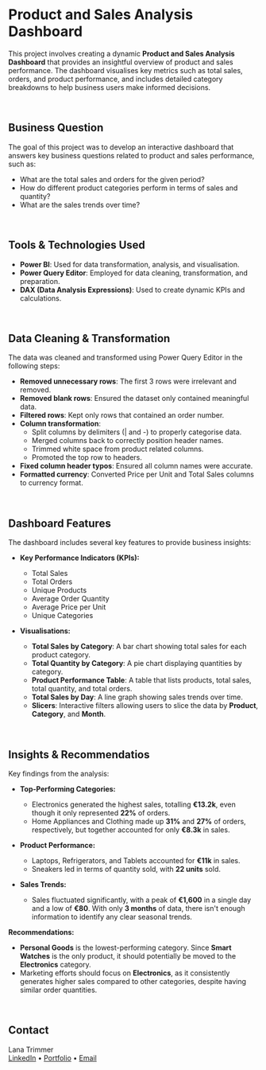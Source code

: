 # Product and Sales Analysis Dashboard

This project involves creating a dynamic **Product and Sales Analysis Dashboard** that provides an insightful overview of product and sales performance. The dashboard visualises key metrics such as total sales, orders, and product performance, and includes detailed category breakdowns to help business users make informed decisions.

<br/>

## Business Question

The goal of this project was to develop an interactive dashboard that answers key business questions related to product and sales performance, such as:
- What are the total sales and orders for the given period?
- How do different product categories perform in terms of sales and quantity?
- What are the sales trends over time?

<br/>

## Tools & Technologies Used

- **Power BI**: Used for data transformation, analysis, and visualisation.
- **Power Query Editor**: Employed for data cleaning, transformation, and preparation.
- **DAX (Data Analysis Expressions)**: Used to create dynamic KPIs and calculations.

<br/>

## Data Cleaning & Transformation

The data was cleaned and transformed using Power Query Editor in the following steps:
- **Removed unnecessary rows**: The first 3 rows were irrelevant and removed.
- **Removed blank rows**: Ensured the dataset only contained meaningful data.
- **Filtered rows**: Kept only rows that contained an order number.
- **Column transformation**:
  - Split columns by delimiters (| and -) to properly categorise data.
  - Merged columns back to correctly position header names.
  - Trimmed white space from product related columns.
  - Promoted the top row to headers.
- **Fixed column header typos**: Ensured all column names were accurate.
- **Formatted currency**: Converted Price per Unit and Total Sales columns to currency format.

<br/>

## Dashboard Features

The dashboard includes several key features to provide business insights:

- **Key Performance Indicators (KPIs):**
  - Total Sales
  - Total Orders
  - Unique Products
  - Average Order Quantity
  - Average Price per Unit
  - Unique Categories

- **Visualisations:**
  - **Total Sales by Category**: A bar chart showing total sales for each product category.
  - **Total Quantity by Category**: A pie chart displaying quantities by category.
  - **Product Performance Table**: A table that lists products, total sales, total quantity, and total orders.
  - **Total Sales by Day**: A line graph showing sales trends over time.
  - **Slicers**: Interactive filters allowing users to slice the data by **Product**, **Category**, and **Month**.

<br/>

## Insights & Recommendatios

Key findings from the analysis:

- **Top-Performing Categories:**
  - Electronics generated the highest sales, totalling **€13.2k**, even though it only represented **22%** of orders.
  - Home Appliances and Clothing made up **31%** and **27%** of orders, respectively, but together accounted for only **€8.3k** in sales.

- **Product Performance:**
  - Laptops, Refrigerators, and Tablets accounted for **€11k** in sales.
  - Sneakers led in terms of quantity sold, with **22 units** sold.

- **Sales Trends:**
  - Sales fluctuated significantly, with a peak of **€1,600** in a single day and a low of **€80**. With only **3 months** of data, there isn't enough information to identify any clear seasonal trends.

**Recommendations:**
- **Personal Goods** is the lowest-performing category. Since **Smart Watches** is the only product, it should potentially be moved to the **Electronics** category.
- Marketing efforts should focus on **Electronics**, as it consistently generates higher sales compared to other categories, despite having similar order quantities.

<br/>

## Contact

Lana Trimmer<br/>
[LinkedIn](https://www.linkedin.com/in/lana-trimmer/) • [Portfolio](https://ltrimmer.carrd.co/) • [Email](lana.trimmer32@gmail.com)
